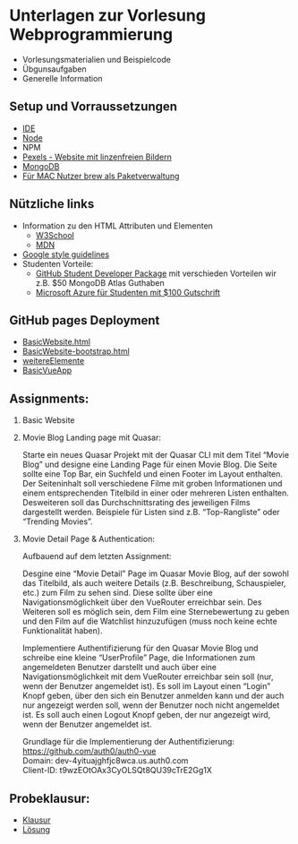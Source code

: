 # Unterlagen zur Vorlesung Webprogrammierung

* Vorlesungsmaterialien und Beispielcode
* Übgunsaufgaben
* Generelle Information

## Setup und Vorraussetzungen

* [IDE](https://code.visualstudio.com/)
* [Node](https://docs.npmjs.com/downloading-and-installing-node-js-and-npm#using-a-node-installer-to-install-nodejs-and-npm)
* NPM
* [Pexels - Website mit linzenfreien Bildern](https://www.pexels.com/de-de/)
* [MongoDB](https://account.mongodb.com/account/login)
* [Für MAC Nutzer brew als Paketverwaltung](https://brew.sh)


## Nützliche links
- Information zu den HTML Attributen und Elementen
  - [W3School](https://www.w3schools.com/html/default.asp)
  - [MDN](https://developer.mozilla.org/en-US/docs/MDN/Writing_guidelines/Writing_style_guide/Code_style_guide/HTML)
- [Google style guidelines](https://google.github.io/styleguide/htmlcssguide.html)
- Studenten Vorteile:
  - [GitHub Student Developer Package](https://education.github.com/pack#offers) mit verschieden Vorteilen wir z.B. $50 MongoDB Atlas Guthaben
  - [Microsoft Azure für Studenten mit $100 Gutschrift](https://azure.microsoft.com/de-de/free/students/)


## GitHub pages Deployment

* [BasicWebsite.html](https://tel21at.github.io/webprogrammierung/Vorlesungsmaterial/html/BasicWebsite.html)
* [BasicWebsite-bootstrap.html](https://tel21at.github.io/webprogrammierung/Vorlesungsmaterial/html/BasicWebsite-bootstrap.html)
* [weitereElemente](https://tel21at.github.io/webprogrammierung/Vorlesungsmaterial/html/weitereElemente.html)
* [BasicVueApp](https://tel21at.github.io/webprogrammierung/Vorlesungsmaterial/Vue.js/index.html)


## Assignments:

1. Basic Website
2. Movie Blog Landing page mit Quasar:

   Starte ein neues Quasar Projekt mit der Quasar CLI mit dem Titel “Movie Blog” und designe eine Landing Page für einen Movie Blog. Die Seite sollte eine Top Bar, ein Suchfeld und einen Footer im Layout enthalten. Der Seiteninhalt soll verschiedene Filme mit groben Informationen und einem entsprechenden Titelbild in einer oder mehreren Listen enthalten. Desweiteren soll das Durchschnittsrating des jeweiligen Films dargestellt werden. Beispiele für Listen sind z.B. “Top-Rangliste” oder “Trending Movies”.

3. Movie Detail Page & Authentication:  

    Aufbauend auf dem letzten Assignment:  

    Desgine eine “Movie Detail” Page im Quasar Movie Blog, auf der sowohl das Titelbild, als auch weitere Details (z.B. Beschreibung, Schauspieler, etc.) zum Film zu sehen sind. Diese sollte über eine Navigationsmöglichkeit über den VueRouter erreichbar sein. Des Weiteren soll es möglich sein, dem Film eine Sternebewertung zu geben und den Film auf die Watchlist hinzuzufügen (muss noch keine echte Funktionalität haben).  

    Implementiere Authentifizierung für den Quasar Movie Blog und schreibe eine kleine “UserProfile” Page, die Informationen zum angemeldeten Benutzer darstellt und auch über eine Navigationsmöglichkeit mit dem VueRouter erreichbar sein soll (nur, wenn der Benutzer angemeldet ist). Es soll im Layout einen “Login” Knopf geben, über den sich ein Benutzer anmelden kann und der auch nur angezeigt werden soll, wenn der Benutzer noch nicht angemeldet ist. Es soll auch einen Logout Knopf geben, der nur angezeigt wird, wenn der Benutzer angemeldet ist.  
    
    Grundlage für die Implementierung der Authentifizierung: https://github.com/auth0/auth0-vue  
    Domain: dev-4yituajghfjc8wca.us.auth0.com  
    Client-ID: t9wzEOtOAx3CyOLSQt8QU39cTrE2Gg1X


## Probeklausur:
- [Klausur](https://github.com/TEL21AT/webprogrammierung/blob/main/Vorlesungsmaterial/Uebungsmaterial/ProbeKlausur.pdf)
- [Lösung](https://github.com/TEL21AT/webprogrammierung/blob/main/Vorlesungsmaterial/Uebungsmaterial/ProbeKlausurLoesung.pdf)
